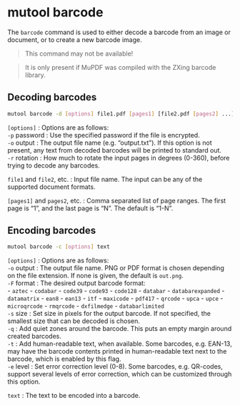 # mutool barcode

The `barcode` command is used to either decode a barcode from an image or
document, or to create a new barcode image.

> This command may not be available!

> It is only present if MuPDF was compiled with the ZXing barcode library.

## Decoding barcodes

```bash
mutool barcode -d [options] file1.pdf [pages1] [file2.pdf [pages2] ...]
```

`[options]`
: Options are as follows:
  <br/>
  `-p` password
  : Use the specified password if the file is encrypted.
  <br/>
  `-o` output
  : The output file name (e.g. “output.txt”). If this option is not
    present, any text from decoded barcodes will be printed to
    standard out.
  <br/>
  `-r` rotation
  : How much to rotate the input pages in degrees (0-360), before trying to decode any barcodes.

`file1` and `file2`, etc.
: Input file name. The input can be any of the supported document formats.

`[pages1]` and `pages2`, etc.
: Comma separated list of page ranges. The first page is “1”, and the last page is “N”. The default is “1-N”.

## Encoding barcodes

```bash
mutool barcode -c [options] text
```

`[options]`
: Options are as follows:
  <br/>
  `-o` output
  : The output file name. PNG or PDF format is chosen depending on
    the file extension. If none is given, the default is
    `out.png`.
  <br/>
  `-F` format
  : The desired output barcode format:
    <br/>
    - `aztec`
    - `codabar`
    - `code39`
    - `code93`
    - `code128`
    - `databar`
    - `databarexpanded`
    - `datamatrix`
    - `ean8`
    - `ean13`
    - `itf`
    - `maxicode`
    - `pdf417`
    - `qrcode`
    - `upca`
    - `upce`
    - `microqrcode`
    - `rmqrcode`
    - `dxfilmedge`
    - `databarlimited`
  <br/>
  `-s` size
  : Set size in pixels for the output barcode. If not specified,
    the smallest size that can be decoded is chosen.
  <br/>
  `-q`
  : Add quiet zones around the barcode. This puts an empty margin
    around created barcodes.
  <br/>
  `-t`
  : Add human-readable text, when available. Some barcodes, e.g.
    EAN-13, may have the barcode contents printed in human-readable
    text next to the barcode, which is enabled by this flag.
  <br/>
  `-e` level
  : Set error correction level (0-8). Some barcodes, e.g. QR-codes,
    support several levels of error correction, which can be
    customized through this option.

`text`
: The text to be encoded into a barcode.

